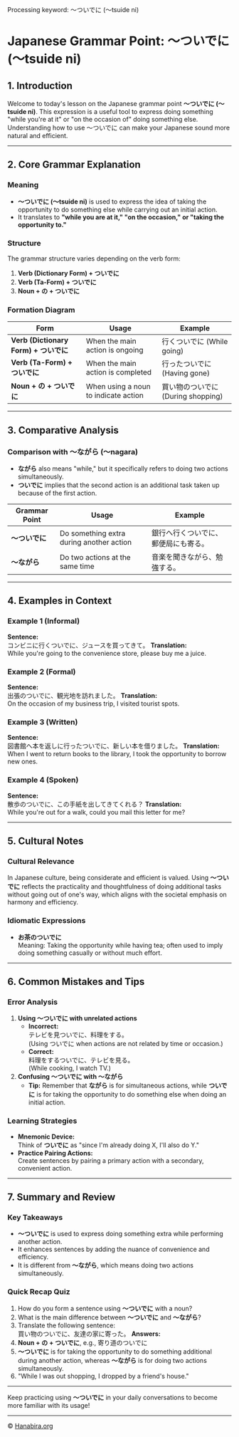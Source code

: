 Processing keyword: ～ついでに (〜tsuide ni)
# Japanese Grammar Point: ～ついでに (〜tsuide ni)

## 1. Introduction
Welcome to today's lesson on the Japanese grammar point **～ついでに (〜tsuide ni)**. This expression is a useful tool to express doing something "while you're at it" or "on the occasion of" doing something else. Understanding how to use ～ついでに can make your Japanese sound more natural and efficient.

---
## 2. Core Grammar Explanation
### Meaning
- **～ついでに (〜tsuide ni)** is used to express the idea of taking the opportunity to do something else while carrying out an initial action.
- It translates to **"while you are at it," "on the occasion," or "taking the opportunity to."**
### Structure
The grammar structure varies depending on the verb form:
1. **Verb (Dictionary Form) + ついでに**
2. **Verb (Ta-Form) + ついでに**
3. **Noun + の + ついでに**
### Formation Diagram
| Form                    | Usage                                   | Example                       |
|-------------------------|-----------------------------------------|-------------------------------|
| **Verb (Dictionary Form) + ついでに** | When the main action is ongoing     | 行くついでに (While going)      |
| **Verb (Ta-Form) + ついでに**        | When the main action is completed   | 行ったついでに (Having gone)     |
| **Noun + の + ついでに**             | When using a noun to indicate action | 買い物のついでに (During shopping) |
---
## 3. Comparative Analysis
### Comparison with ～ながら (〜nagara)
- **ながら** also means "while," but it specifically refers to doing two actions simultaneously.
- **ついでに** implies that the second action is an additional task taken up because of the first action.

| Grammar Point | Usage                                 | Example                                 |
|---------------|---------------------------------------|-----------------------------------------|
| **～ついでに**       | Do something extra during another action | 銀行へ行くついでに、郵便局にも寄る。             |
| **～ながら**       | Do two actions at the same time       | 音楽を聞きながら、勉強する。                    |

---
## 4. Examples in Context
### Example 1 (Informal)
**Sentence:**  
コンビニに行くついでに、ジュースを買ってきて。
**Translation:**  
While you're going to the convenience store, please buy me a juice.
### Example 2 (Formal)
**Sentence:**  
出張のついでに、観光地を訪れました。
**Translation:**  
On the occasion of my business trip, I visited tourist spots.
### Example 3 (Written)
**Sentence:**  
図書館へ本を返しに行ったついでに、新しい本を借りました。
**Translation:**  
When I went to return books to the library, I took the opportunity to borrow new ones.
### Example 4 (Spoken)
**Sentence:**  
散歩のついでに、この手紙を出してきてくれる？
**Translation:**  
While you're out for a walk, could you mail this letter for me?

---
## 5. Cultural Notes
### Cultural Relevance
In Japanese culture, being considerate and efficient is valued. Using **～ついでに** reflects the practicality and thoughtfulness of doing additional tasks without going out of one's way, which aligns with the societal emphasis on harmony and efficiency.
### Idiomatic Expressions
- **お茶のついでに**  
  Meaning: Taking the opportunity while having tea; often used to imply doing something casually or without much effort.

---
## 6. Common Mistakes and Tips
### Error Analysis
1. **Using ～ついでに with unrelated actions**
   - **Incorrect:**  
     テレビを見ついでに、料理をする。  
     (Using ついでに when actions are not related by time or occasion.)
   - **Correct:**  
     料理をするついでに、テレビを見る。  
     (While cooking, I watch TV.)
2. **Confusing ～ついでに with ～ながら**
   - **Tip:** Remember that **ながら** is for simultaneous actions, while **ついでに** is for taking the opportunity to do something else when doing an initial action.
### Learning Strategies
- **Mnemonic Device:**  
  Think of **ついでに** as "since I'm already doing X, I'll also do Y."
- **Practice Pairing Actions:**  
  Create sentences by pairing a primary action with a secondary, convenient action.
---
## 7. Summary and Review
### Key Takeaways
- **～ついでに** is used to express doing something extra while performing another action.
- It enhances sentences by adding the nuance of convenience and efficiency.
- It is different from **～ながら**, which means doing two actions simultaneously.
### Quick Recap Quiz
1. How do you form a sentence using **～ついでに** with a noun?
2. What is the main difference between **～ついでに** and **～ながら**?
3. Translate the following sentence:  
   買い物のついでに、友達の家に寄った。
**Answers:**
1. **Noun + の + ついでに**, e.g., 寄り道のついでに
2. **～ついでに** is for taking the opportunity to do something additional during another action, whereas **～ながら** is for doing two actions simultaneously.
3. "While I was out shopping, I dropped by a friend's house."
---
Keep practicing using **～ついでに** in your daily conversations to become more familiar with its usage!


---

© [Hanabira.org](https://hanabira.org)
